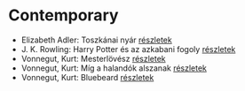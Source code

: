 # Contemporary

- Elizabeth Adler: Toszkánai nyár [részletek](_details/Elizabeth%20Adler.md#id_1211)
- J. K. Rowling: Harry Potter és az azkabani fogoly [részletek](_details/J.%20K.%20Rowling.md#id_20)
- Vonnegut, Kurt: Mesterlövész [részletek](_details/Vonnegut%2C%20Kurt.md#id_1622)
- Vonnegut, Kurt: Míg a halandók alszanak [részletek](_details/Vonnegut%2C%20Kurt.md#id_1617)
- Vonnegut, Kurt: Bluebeard [részletek](_details/Vonnegut%2C%20Kurt.md#id_1702)